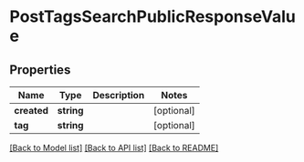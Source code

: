 # PostTagsSearchPublicResponseValue

## Properties
Name | Type | Description | Notes
------------ | ------------- | ------------- | -------------
**created** | **string** |  | [optional] 
**tag** | **string** |  | [optional] 

[[Back to Model list]](../README.md#documentation-for-models) [[Back to API list]](../README.md#documentation-for-api-endpoints) [[Back to README]](../README.md)


